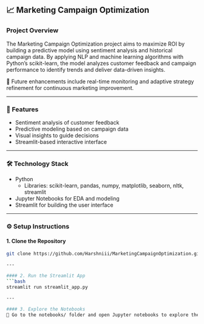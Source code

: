 ## 📈 Marketing Campaign Optimization

### Project Overview

The Marketing Campaign Optimization project aims to maximize ROI by building a predictive model using sentiment analysis and historical campaign data. By applying NLP and machine learning algorithms with Python’s scikit-learn, the model analyzes customer feedback and campaign performance to identify trends and deliver data-driven insights. 

🔄 Future enhancements include real-time monitoring and adaptive strategy refinement for continuous marketing improvement.

---

### 🚀 Features

- Sentiment analysis of customer feedback  
- Predictive modeling based on campaign data  
- Visual insights to guide decisions  
- Streamlit-based interactive interface

---

### 🛠️ Technology Stack

- Python
  -  Libraries: scikit-learn, pandas, numpy, matplotlib, seaborn, nltk, streamlit
- Jupyter Notebooks for EDA and modeling
- Streamlit for building the user interface

---

### ⚙️ Setup Instructions

#### 1. Clone the Repository
```bash
git clone https://github.com/Harshniii/MarketingCampaignOptimization.git

---

#### 2. Run the Streamlit App
```bash
streamlit run streamlit_app.py

---

#### 3. Explore the Notebooks
📁 Go to the notebooks/ folder and open Jupyter notebooks to explore the analysis and model-building process.
